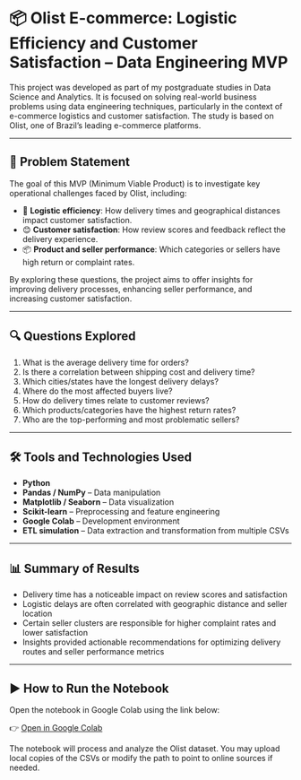 # 📦 Olist E-commerce: Logistic Efficiency and Customer Satisfaction – Data Engineering MVP

This project was developed as part of my postgraduate studies in Data Science and Analytics. It is focused on solving real-world business problems using data engineering techniques, particularly in the context of e-commerce logistics and customer satisfaction. The study is based on Olist, one of Brazil’s leading e-commerce platforms.

---

## 🧩 Problem Statement

The goal of this MVP (Minimum Viable Product) is to investigate key operational challenges faced by Olist, including:

- 🚚 **Logistic efficiency**: How delivery times and geographical distances impact customer satisfaction.  
- 😊 **Customer satisfaction**: How review scores and feedback reflect the delivery experience.  
- 📦 **Product and seller performance**: Which categories or sellers have high return or complaint rates.

By exploring these questions, the project aims to offer insights for improving delivery processes, enhancing seller performance, and increasing customer satisfaction.

---

## 🔍 Questions Explored

1. What is the average delivery time for orders?  
2. Is there a correlation between shipping cost and delivery time?  
3. Which cities/states have the longest delivery delays?  
4. Where do the most affected buyers live?  
5. How do delivery times relate to customer reviews?  
6. Which products/categories have the highest return rates?  
7. Who are the top-performing and most problematic sellers?

---

## 🛠️ Tools and Technologies Used

- **Python**
- **Pandas / NumPy** – Data manipulation  
- **Matplotlib / Seaborn** – Data visualization  
- **Scikit-learn** – Preprocessing and feature engineering  
- **Google Colab** – Development environment  
- **ETL simulation** – Data extraction and transformation from multiple CSVs

---

## 📊 Summary of Results

- Delivery time has a noticeable impact on review scores and satisfaction  
- Logistic delays are often correlated with geographic distance and seller location  
- Certain seller clusters are responsible for higher complaint rates and lower satisfaction  
- Insights provided actionable recommendations for optimizing delivery routes and seller performance metrics

---

## ▶️ How to Run the Notebook

Open the notebook in Google Colab using the link below:

👉 [Open in Google Colab](https://colab.research.google.com/drive/1364WAKPdUxpPv-8NTXKu5ahTxxPN83Uk?usp=sharing)

The notebook will process and analyze the Olist dataset. You may upload local copies of the CSVs or modify the path to point to online sources if needed.




